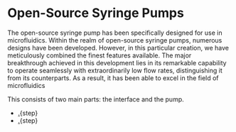 # Open-Source Syringe Pumps

The open-source syringe pump has been specifically designed for use in microfluidics. Within the realm of open-source syringe pumps, numerous designs have been developed. However, in this particular creation, we have meticulously combined the finest features available. The major breakthrough achieved in this development lies in its remarkable capability to operate seamlessly with extraordinarily low flow rates, distinguishing it from its counterparts. As a result, it has been able to excel in the field of microfluidics

This consists of two main parts: the interface and the pump.


* [.](testpage2.md){step}
* [.](testpage1.md){step}

